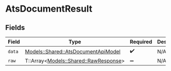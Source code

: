 # AtsDocumentResult


## Fields

| Field                                                                             | Type                                                                              | Required                                                                          | Description                                                                       |
| --------------------------------------------------------------------------------- | --------------------------------------------------------------------------------- | --------------------------------------------------------------------------------- | --------------------------------------------------------------------------------- |
| `data`                                                                            | [Models::Shared::AtsDocumentApiModel](../../models/shared/atsdocumentapimodel.md) | :heavy_check_mark:                                                                | N/A                                                                               |
| `raw`                                                                             | T::Array<[Models::Shared::RawResponse](../../models/shared/rawresponse.md)>       | :heavy_minus_sign:                                                                | N/A                                                                               |